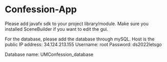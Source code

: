 # Confession-App
Please add javafx sdk to your project library/module. Make sure you installed SceneBuilder if you want to edit the gui.

For the database, please add the database through mySQL. 
Host is the public IP address: 34.124.213.155
Username: root
Password: ds2022letsgo

Database name: UMConfession_database
